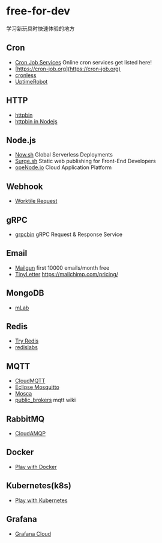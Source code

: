 # free-for-dev
学习新玩具时快速体验的地方

## Cron
- [Cron Job Services](https://www.cronjobservices.com/) Online cron services get listed here!
- [https://cron-job.org](https://cron-job.org)
- [cronless](https://cronless.com)
- [UptimeRobot](https://uptimerobot.com)

## HTTP
- [httpbin](https://httpbin.org/)
- [httpbin in Nodejs](https://httpbin.isayme.org/)

## Node.js
- [Now.sh](http://now.sh/) Global Serverless Deployments
- [Surge.sh](https://surge.sh/) Static web publishing for Front-End Developers
- [opeNode.io](https://www.openode.io) Cloud Application Platform

## Webhook
- [Worktile Request](https://request.worktile.com/)

## gRPC
- [grpcbin](https://grpcb.in/) gRPC Request & Response Service

## Email
- [Mailgun](https://www.mailgun.com/) first 10000 emails/month free
- [TinyLetter](https://tinyletter.com/) https://mailchimp.com/pricing/

## MongoDB
- [mLab](https://mlab.com/plans/pricing/#plan-type=sandbox)

## Redis
- [Try Redis](https://try.redis.io/)
- [redislabs](https://redislabs.com/blog/redis-cloud-30mb-ram-30-connections-for-free/)

## MQTT
- [CloudMQTT](https://www.cloudmqtt.com/plans.html)
- [Eclipse Mosquitto](http://mosquitto.org/)
- [Mosca](http://www.mosca.io/)
- [public_brokers](https://github.com/mqtt/mqtt.github.io/wiki/public_brokers) mqtt wiki

## RabbitMQ
- [CloudAMQP](https://www.cloudamqp.com/plans.html)

## Docker
- [Play with Docker](https://labs.play-with-docker.com/)

## Kubernetes(k8s)
- [Play with Kubernetes](https://labs.play-with-k8s.com/)

## Grafana
- [Grafana Cloud](https://grafana.com/cloud/grafana)
